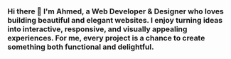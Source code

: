### Hi there 👋 I'm Ahmed, a Web Developer & Designer who loves building beautiful and elegant websites. I enjoy turning ideas into interactive, responsive, and visually appealing experiences. For me, every project is a chance to create something both functional and delightful.
